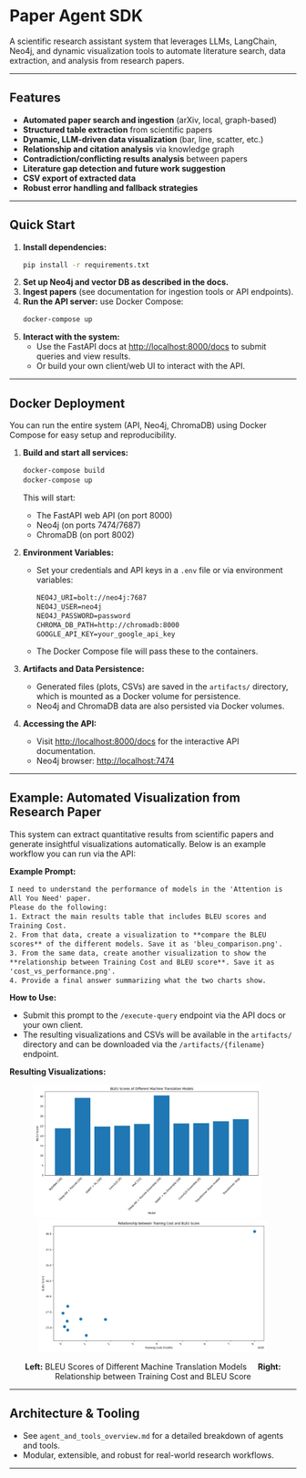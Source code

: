 # Paper Agent SDK

A scientific research assistant system that leverages LLMs, LangChain, Neo4j, and dynamic visualization tools to automate literature search, data extraction, and analysis from research papers.

---

## Features
- **Automated paper search and ingestion** (arXiv, local, graph-based)
- **Structured table extraction** from scientific papers
- **Dynamic, LLM-driven data visualization** (bar, line, scatter, etc.)
- **Relationship and citation analysis** via knowledge graph
- **Contradiction/conflicting results analysis** between papers
- **Literature gap detection and future work suggestion**
- **CSV export of extracted data**
- **Robust error handling and fallback strategies**

---

## Quick Start
1. **Install dependencies:**
   ```bash
   pip install -r requirements.txt
   ```
2. **Set up Neo4j and vector DB as described in the docs.**
3. **Ingest papers** (see documentation for ingestion tools or API endpoints).
4. **Run the API server:**
    use Docker Compose:
   ```bash
   docker-compose up
   ```
5. **Interact with the system:**
   - Use the FastAPI docs at [http://localhost:8000/docs](http://localhost:8000/docs) to submit queries and view results.
   - Or build your own client/web UI to interact with the API.

---

## Docker Deployment

You can run the entire system (API, Neo4j, ChromaDB) using Docker Compose for easy setup and reproducibility.

1. **Build and start all services:**
   ```bash
   docker-compose build
   docker-compose up
   ```
   This will start:
   - The FastAPI web API (on port 8000)
   - Neo4j (on ports 7474/7687)
   - ChromaDB (on port 8002)

2. **Environment Variables:**
   - Set your credentials and API keys in a `.env` file or via environment variables:
     ```env
     NEO4J_URI=bolt://neo4j:7687
     NEO4J_USER=neo4j
     NEO4J_PASSWORD=password
     CHROMA_DB_PATH=http://chromadb:8000
     GOOGLE_API_KEY=your_google_api_key
     ```
   - The Docker Compose file will pass these to the containers.

3. **Artifacts and Data Persistence:**
   - Generated files (plots, CSVs) are saved in the `artifacts/` directory, which is mounted as a Docker volume for persistence.
   - Neo4j and ChromaDB data are also persisted via Docker volumes.

4. **Accessing the API:**
   - Visit [http://localhost:8000/docs](http://localhost:8000/docs) for the interactive API documentation.
   - Neo4j browser: [http://localhost:7474](http://localhost:7474)

---

## Example: Automated Visualization from Research Paper

This system can extract quantitative results from scientific papers and generate insightful visualizations automatically. Below is an example workflow you can run via the API:

**Example Prompt:**
```
I need to understand the performance of models in the 'Attention is All You Need' paper.
Please do the following:
1. Extract the main results table that includes BLEU scores and Training Cost.
2. From that data, create a visualization to **compare the BLEU scores** of the different models. Save it as 'bleu_comparison.png'.
3. From the same data, create another visualization to show the **relationship between Training Cost and BLEU score**. Save it as 'cost_vs_performance.png'.
4. Provide a final answer summarizing what the two charts show.
```

**How to Use:**
- Submit this prompt to the `/execute-query` endpoint via the API docs or your own client.
- The resulting visualizations and CSVs will be available in the `artifacts/` directory and can be downloaded via the `/artifacts/{filename}` endpoint.

**Resulting Visualizations:**

<p align="center">
  <img src="GeneratedGraph/bleu_comparison.png" alt="BLEU Score Comparison" width="400" style="display:inline-block; margin-right: 20px;"/>
  <img src="GeneratedGraph/cost_vs_performance.png" alt="Training Cost vs BLEU Score" width="400" style="display:inline-block;"/>
</p>

<p align="center">
  <b>Left:</b> BLEU Scores of Different Machine Translation Models &nbsp;&nbsp;&nbsp; <b>Right:</b> Relationship between Training Cost and BLEU Score
</p>

---

## Architecture & Tooling
- See `agent_and_tools_overview.md` for a detailed breakdown of agents and tools.
- Modular, extensible, and robust for real-world research workflows.

---


